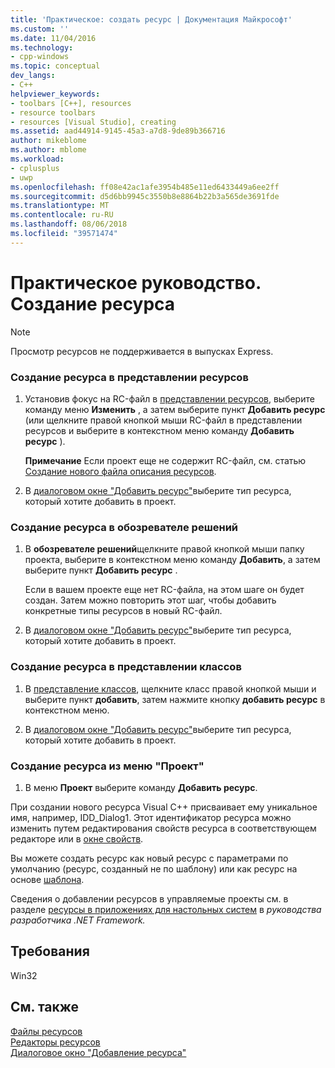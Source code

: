 ```yaml
---
title: 'Практическое: создать ресурс | Документация Майкрософт'
ms.custom: ''
ms.date: 11/04/2016
ms.technology:
- cpp-windows
ms.topic: conceptual
dev_langs:
- C++
helpviewer_keywords:
- toolbars [C++], resources
- resource toolbars
- resources [Visual Studio], creating
ms.assetid: aad44914-9145-45a3-a7d8-9de89b366716
author: mikeblome
ms.author: mblome
ms.workload:
- cplusplus
- uwp
ms.openlocfilehash: ff08e42ac1afe3954b485e11ed6433449a6ee2ff
ms.sourcegitcommit: d5d6bb9945c3550b8e8864b22b3a565de3691fde
ms.translationtype: MT
ms.contentlocale: ru-RU
ms.lasthandoff: 08/06/2018
ms.locfileid: "39571474"
---
```

# <a name="how-to-create-a-resource"></a>Практическое руководство. Создание ресурса
> [!NOTE]
>  Просмотр ресурсов не поддерживается в выпусках Express.  
  
### <a name="to-create-a-new-resource-in-resource-view"></a>Создание ресурса в представлении ресурсов  
  
1.  Установив фокус на RC-файл в [представлении ресурсов](../windows/resource-view-window.md), выберите команду меню **Изменить** , а затем выберите пункт **Добавить ресурс** (или щелкните правой кнопкой мыши RC-файл в представлении ресурсов и выберите в контекстном меню команду **Добавить ресурс** ).  
  
     **Примечание** Если проект еще не содержит RC-файл, см. статью [Создание нового файла описания ресурсов](../windows/how-to-create-a-resource-script-file.md).  
  
2.  В [диалоговом окне "Добавить ресурс"](../windows/add-resource-dialog-box.md)выберите тип ресурса, который хотите добавить в проект.  
  
### <a name="to-create-a-new-resource-in-solution-explorer"></a>Создание ресурса в обозревателе решений  
  
1.  В **обозревателе решений**щелкните правой кнопкой мыши папку проекта, выберите в контекстном меню команду **Добавить**, а затем выберите пункт **Добавить ресурс** .  
  
     Если в вашем проекте еще нет RC-файла, на этом шаге он будет создан. Затем можно повторить этот шаг, чтобы добавить конкретные типы ресурсов в новый RC-файл.  
  
2.  В [диалоговом окне "Добавить ресурс"](../windows/add-resource-dialog-box.md)выберите тип ресурса, который хотите добавить в проект.  
  
### <a name="to-create-a-new-resource-in-class-view"></a>Создание ресурса в представлении классов  
  
1.  В [представление классов](http://msdn.microsoft.com/8d7430a9-3e33-454c-a9e1-a85e3d2db925), щелкните класс правой кнопкой мыши и выберите пункт **добавить**, затем нажмите кнопку **добавить ресурс** в контекстном меню.  
  
2.  В [диалоговом окне "Добавить ресурс"](../windows/add-resource-dialog-box.md)выберите тип ресурса, который хотите добавить в проект.  
  
### <a name="to-create-a-new-resource-from-the-project-menu"></a>Создание ресурса из меню "Проект"  
  
1.  В меню **Проект** выберите команду **Добавить ресурс**.  
  
 При создании нового ресурса Visual C++ присваивает ему уникальное имя, например, IDD_Dialog1. Этот идентификатор ресурса можно изменить путем редактирования свойств ресурса в соответствующем редакторе или в [окне свойств](/visualstudio/ide/reference/properties-window).  
  
 Вы можете создать ресурс как новый ресурс с параметрами по умолчанию (ресурс, созданный не по шаблону) или как ресурс на основе [шаблона](../windows/how-to-use-resource-templates.md).  
  
 Сведения о добавлении ресурсов в управляемые проекты см. в разделе [ресурсы в приложениях для настольных систем](/dotnet/framework/resources/index) в *руководства разработчика .NET Framework.*


## <a name="requirements"></a>Требования  
  
Win32  
  
## <a name="see-also"></a>См. также  
 [Файлы ресурсов](../windows/resource-files-visual-studio.md)   
 [Редакторы ресурсов](../windows/resource-editors.md)   
 [Диалоговое окно "Добавление ресурса"](../windows/add-resource-dialog-box.md)

